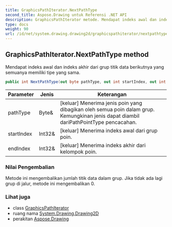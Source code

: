 ```yaml
---
title: GraphicsPathIterator.NextPathType
second_title: Aspose.Drawing untuk Referensi .NET API
description: GraphicsPathIterator metode. Mendapat indeks awal dan indeks akhir dari grup titik data berikutnya yang semuanya memiliki tipe yang sama.
type: docs
weight: 90
url: /id/net/system.drawing.drawing2d/graphicspathiterator/nextpathtype/
---
```

## GraphicsPathIterator.NextPathType method

Mendapat indeks awal dan indeks akhir dari grup titik data berikutnya yang semuanya memiliki tipe yang sama.

```csharp
public int NextPathType(out byte pathType, out int startIndex, out int endIndex)
```

| Parameter | Jenis | Keterangan |
| --- | --- | --- |
| pathType | Byte& | [keluar] Menerima jenis poin yang dibagikan oleh semua poin dalam grup. Kemungkinan jenis dapat diambil dariPathPointType pencacahan. |
| startIndex | Int32& | [keluar] Menerima indeks awal dari grup poin. |
| endIndex | Int32& | [keluar] Menerima indeks akhir dari kelompok poin. |

### Nilai Pengembalian

Metode ini mengembalikan jumlah titik data dalam grup. Jika tidak ada lagi grup di jalur, metode ini mengembalikan 0.

### Lihat juga

* class [GraphicsPathIterator](../)
* ruang nama [System.Drawing.Drawing2D](../../graphicspathiterator/)
* perakitan [Aspose.Drawing](../../../)


